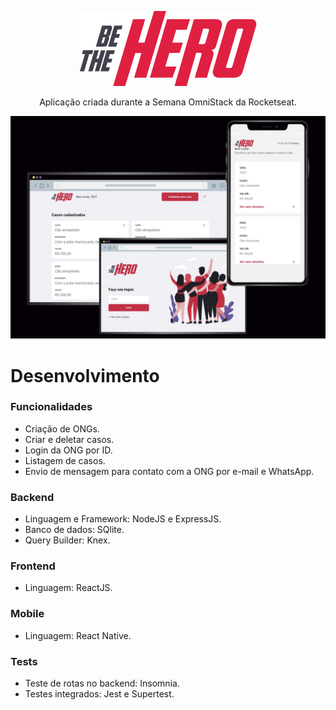 <p align="center">
  <img src="mobile/src/assets/logo@3x.png" />
  
  <p align="center">
  Aplicação criada durante a Semana OmniStack da Rocketseat.
  </p>

  <img src="./frontend/src/assets/betheherogh.jpg" width='900' />
  

# Desenvolvimento

### Funcionalidades 

  - Criação de ONGs.
  - Criar e deletar casos.
  - Login da ONG por ID.
  - Listagem de casos.
  - Envio de mensagem para contato com a ONG por e-mail e WhatsApp.

### Backend 

  - Linguagem e Framework: NodeJS e ExpressJS.
  - Banco de dados: SQlite.
  - Query Builder: Knex.

### Frontend

  - Linguagem: ReactJS.
  
### Mobile

  - Linguagem: React Native.

### Tests
  - Teste de rotas no backend: Insomnia.
  - Testes integrados: Jest e Supertest.
